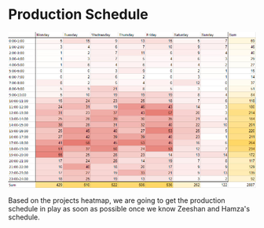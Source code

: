 # Production Schedule

![](../../.gitbook/assets/2018-07-12_15-28-44.jpg)

Based on the projects heatmap, we are going to get the production schedule in play as soon as possible once we know Zeeshan and Hamza's schedule.

